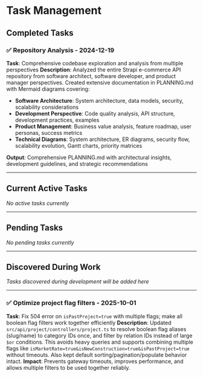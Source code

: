 # Task Management

## Completed Tasks

### ✅ Repository Analysis - 2024-12-19

**Task**: Comprehensive codebase exploration and analysis from multiple perspectives
**Description**: Analyzed the entire Strapi e-commerce API repository from software architect, software developer, and product manager perspectives. Created extensive documentation in PLANNING.md with Mermaid diagrams covering:

- **Software Architecture**: System architecture, data models, security, scalability considerations
- **Development Perspective**: Code quality analysis, API structure, development practices, examples
- **Product Management**: Business value analysis, feature roadmap, user personas, success metrics
- **Technical Diagrams**: System architecture, ER diagrams, security flow, scalability evolution, Gantt charts, priority matrices

**Output**: Comprehensive PLANNING.md with architectural insights, development guidelines, and strategic recommendations

---

## Current Active Tasks

_No active tasks currently_

---

## Pending Tasks

_No pending tasks currently_

---

## Discovered During Work

_Tasks discovered during development will be added here_

---

### ✅ Optimize project flag filters - 2025-10-01

**Task**: Fix 504 error on `isPastProject=true` with multiple flags; make all boolean flag filters work together efficiently
**Description**: Updated `src/api/project/controllers/project.ts` to resolve boolean flag aliases (slug/name) to category IDs once, and filter by relation IDs instead of large `$or` conditions. This avoids heavy queries and supports combining multiple flags like `isMarketRate=true&isNewConstruction=true&isPastProject=true` without timeouts. Also kept default sorting/pagination/populate behavior intact.
**Impact**: Prevents gateway timeouts, improves performance, and allows multiple filters to be used together reliably.
